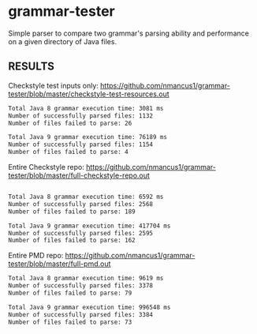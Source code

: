 # grammar-tester
Simple parser to compare two grammar's parsing ability and performance on a given directory of Java files.

## RESULTS

Checkstyle test inputs only: https://github.com/nmancus1/grammar-tester/blob/master/checkstyle-test-resources.out

```bash
Total Java 8 grammar execution time: 3081 ms
Number of successfully parsed files: 1132
Number of files failed to parse: 26

Total Java 9 grammar execution time: 76189 ms
Number of successfully parsed files: 1154
Number of files failed to parse: 4
```


Entire Checkstyle repo: https://github.com/nmancus1/grammar-tester/blob/master/full-checkstyle-repo.out

```bash

Total Java 8 grammar execution time: 6592 ms
Number of successfully parsed files: 2568
Number of files failed to parse: 189

Total Java 9 grammar execution time: 417704 ms
Number of successfully parsed files: 2595
Number of files failed to parse: 162
```

Entire PMD repo: https://github.com/nmancus1/grammar-tester/blob/master/full-pmd.out

```bash
Total Java 8 grammar execution time: 9619 ms
Number of successfully parsed files: 3378
Number of files failed to parse: 79

Total Java 9 grammar execution time: 996548 ms
Number of successfully parsed files: 3384
Number of files failed to parse: 73
```
